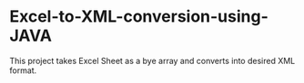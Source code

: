 # Excel-to-XML-conversion-using-JAVA
This project takes Excel Sheet as a bye array and converts into desired XML format.
